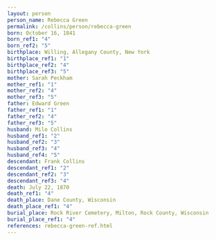 ```yaml
---
layout: person
person_name: Rebecca Green
permalink: /collins/person/rebecca-green
born: October 16, 1841
born_ref1: "4"
born_ref2: "5"
birthplace: Willing, Allegany County, New York
birthplace_ref1: "1"
birthplace_ref2: "4"
birthplace_ref3: "5"
mother: Sarah Peckham
mother_ref1: "1"
mother_ref2: "4"
mother_ref3: "5"
father: Edward Green
father_ref1: "1"
father_ref2: "4"
father_ref3: "5"
husband: Milo Collins
husband_ref1: "2"
husband_ref2: "3"
husband_ref3: "4"
husband_ref4: "5"
descendant: Frank Collins
descendant_ref1: "2"
descendant_ref2: "3"
descendant_ref3: "4"
death: July 22, 1870
death_ref1: "4"
death_place: Dane County, Wisconsin
death_place_ref1: "4"
burial_place: Rock River Cemetery, Milton, Rock County, Wisconsin
burial_place_ref1: "4"
references: rebecca-green-ref.html
---
```

